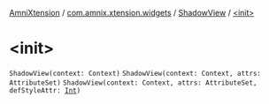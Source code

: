 [AmniXtension](../../index.md) / [com.amnix.xtension.widgets](../index.md) / [ShadowView](index.md) / [&lt;init&gt;](./-init-.md)

# &lt;init&gt;

`ShadowView(context: Context)`
`ShadowView(context: Context, attrs: AttributeSet)`
`ShadowView(context: Context, attrs: AttributeSet, defStyleAttr: `[`Int`](https://kotlinlang.org/api/latest/jvm/stdlib/kotlin/-int/index.html)`)`